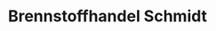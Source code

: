 ---
title: "Brennstoffhandel Schmidt"
url: /heideblick/brennstoffhandel-schmidt/
shop: Baustoffe
---